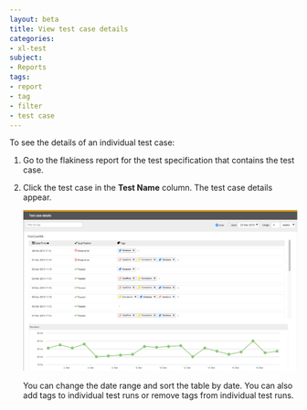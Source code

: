 ```yaml
---
layout: beta
title: View test case details
categories:
- xl-test
subject:
- Reports
tags:
- report
- tag
- filter
- test case
---
```


To see the details of an individual test case:

1. Go to the flakiness report for the test specification that contains the test case.
2. Click the test case in the **Test Name** column. The test case details appear.

    ![Test case details](images/test-case-details.png)

    You can change the date range and sort the table by date. You can also add tags to individual test runs or remove tags from individual test runs.
